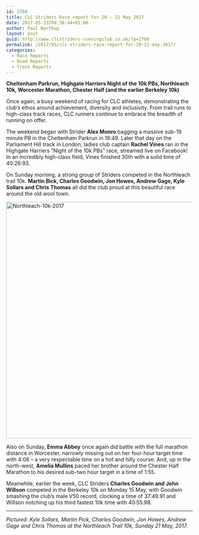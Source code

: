 ```yaml
---
id: 2760
title: CLC Striders Race report for 20 – 21 May 2017
date: 2017-05-23T08:38:44+01:00
author: Paul Northup
layout: post
guid: http://www.clcstriders-runningclub.co.uk/?p=2760
permalink: /2017/05/clc-striders-race-report-for-20-21-may-2017/
categories:
  - Race Reports
  - Road Reports
  - Track Reports
---
```

**Cheltenham Parkrun, Highgate Harriers Night of the 10k PBs, Northleach 10k, Worcester Marathon, Chester Half (and the earlier Berkeley 10k)**

Once again, a busy weekend of racing for CLC athletes, demonstrating the club’s ethos around achievement, diversity and inclusivity. From trail runs to high-class track races, CLC runners continue to embrace the breadth of running on offer.

The weekend began with Strider **Alex Monro** bagging a massive sub-19 minute PB in the Cheltenham Parkrun in 18:49. Later that day on the Parliament Hill track in London, ladies club captain **Rachel Vines** ran in the Highgate Harriers “Night of the 10k PBs” race, streamed live on Facebook! In an incredibly high-class field, Vines finished 30th with a solid time of 40:26:93.

On Sunday morning, a strong group of Striders competed in the Northleach trail 10k. **Martin Bick, Charles Goodwin, Jon Howes, Andrew Gage, Kyle Sollars and Chris Thomas** all did the club proud at this beautiful race around the old wool town.

[<img class="alignnone wp-image-2763" src="http://www.clcstriders-runningclub.co.uk/wplive/wp-content/uploads/2017/05/Northleach-10k-2017.jpg" alt="Northleach-10k-2017" width="850" height="638" srcset="http://www.clcstriders-runningclub.co.uk/wplive/wp-content/uploads/2017/05/Northleach-10k-2017.jpg 960w, http://www.clcstriders-runningclub.co.uk/wplive/wp-content/uploads/2017/05/Northleach-10k-2017-300x225.jpg 300w, http://www.clcstriders-runningclub.co.uk/wplive/wp-content/uploads/2017/05/Northleach-10k-2017-768x576.jpg 768w" sizes="(max-width: 850px) 100vw, 850px" />](http://www.clcstriders-runningclub.co.uk/wplive/wp-content/uploads/2017/05/Northleach-10k-2017.jpg)

Also on Sunday, **Emma Abbey** once again did battle with the full marathon distance in Worcester, narrowly missing out on her four-hour target time with 4:08 – a very respectable time on a hot and hilly course. And, up in the north-west, **Amelia Mullins** paced her brother around the Chester Half Marathon to his desired sub-two hour target in a time of 1:55.

Meanwhile, earlier the week, CLC Striders **Charles Goodwin and John Willson** competed in the Berkeley 10k on Monday 15 May, with Goodwin smashing the club’s male V50 record, clocking a time of 37:49.91 and Willson notching up his third fastest 10k time with 40:55.98.

* * *

_Pictured: Kyle Sollars, Martin Pick, Charles Goodwin, Jon Howes, Andrew Gage and Chris Thomas at the Northleach Trail 10k, Sunday 21 May, 2017._